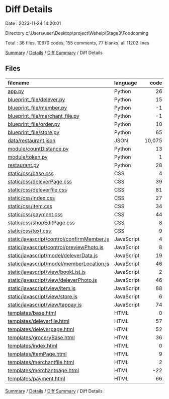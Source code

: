 # Diff Details

Date : 2023-11-24 14:20:01

Directory c:\\Users\\user\\Desktop\\project\\Wehelp\\Stage3\\Foodcoming

Total : 36 files,  10970 codes, 155 comments, 77 blanks, all 11202 lines

[Summary](results.md) / [Details](details.md) / [Diff Summary](diff.md) / Diff Details

## Files
| filename | language | code | comment | blank | total |
| :--- | :--- | ---: | ---: | ---: | ---: |
| [app.py](/app.py) | Python | 26 | 0 | 4 | 30 |
| [blueprint_file/delever.py](/blueprint_file/delever.py) | Python | 15 | 0 | 2 | 17 |
| [blueprint_file/member.py](/blueprint_file/member.py) | Python | -1 | 0 | 0 | -1 |
| [blueprint_file/merchant_file.py](/blueprint_file/merchant_file.py) | Python | -1 | 0 | 0 | -1 |
| [blueprint_file/order.py](/blueprint_file/order.py) | Python | 10 | 0 | 2 | 12 |
| [blueprint_file/store.py](/blueprint_file/store.py) | Python | 65 | 2 | 4 | 71 |
| [data/restaurant.json](/data/restaurant.json) | JSON | 10,075 | 0 | 0 | 10,075 |
| [module/countDistance.py](/module/countDistance.py) | Python | 13 | 5 | 7 | 25 |
| [module/token.py](/module/token.py) | Python | 1 | 0 | 0 | 1 |
| [restaurant.py](/restaurant.py) | Python | 28 | 128 | 12 | 168 |
| [static/css/base.css](/static/css/base.css) | CSS | 4 | 0 | 0 | 4 |
| [static/css/deleverPage.css](/static/css/deleverPage.css) | CSS | 39 | 0 | 0 | 39 |
| [static/css/deleverfile.css](/static/css/deleverfile.css) | CSS | 81 | 0 | 3 | 84 |
| [static/css/index.css](/static/css/index.css) | CSS | 27 | 0 | -1 | 26 |
| [static/css/item.css](/static/css/item.css) | CSS | 34 | 0 | 1 | 35 |
| [static/css/payment.css](/static/css/payment.css) | CSS | 44 | 0 | 1 | 45 |
| [static/css/shopEditPage.css](/static/css/shopEditPage.css) | CSS | 8 | 0 | 0 | 8 |
| [static/css/text.css](/static/css/text.css) | CSS | 9 | 0 | 0 | 9 |
| [static/javascript/control/confirmMember.js](/static/javascript/control/confirmMember.js) | JavaScript | 4 | 0 | 1 | 5 |
| [static/javascript/control/previewPhoto.js](/static/javascript/control/previewPhoto.js) | JavaScript | 8 | 0 | 0 | 8 |
| [static/javascript/model/deleverData.js](/static/javascript/model/deleverData.js) | JavaScript | 19 | 0 | 0 | 19 |
| [static/javascript/model/memberLocation.js](/static/javascript/model/memberLocation.js) | JavaScript | 46 | 0 | 5 | 51 |
| [static/javascript/view/bookList.js](/static/javascript/view/bookList.js) | JavaScript | 2 | 5 | 0 | 7 |
| [static/javascript/view/deleverPhoto.js](/static/javascript/view/deleverPhoto.js) | JavaScript | 46 | 0 | 7 | 53 |
| [static/javascript/view/item.js](/static/javascript/view/item.js) | JavaScript | 88 | 0 | 5 | 93 |
| [static/javascript/view/store.js](/static/javascript/view/store.js) | JavaScript | 6 | 0 | 3 | 9 |
| [static/javascript/view/tappay.js](/static/javascript/view/tappay.js) | JavaScript | 74 | 12 | 6 | 92 |
| [templates/base.html](/templates/base.html) | HTML | 0 | 0 | 1 | 1 |
| [templates/deleverfile.html](/templates/deleverfile.html) | HTML | 57 | 0 | 5 | 62 |
| [templates/deleverpage.html](/templates/deleverpage.html) | HTML | 52 | 0 | 2 | 54 |
| [templates/groceryBase.html](/templates/groceryBase.html) | HTML | 36 | 0 | 5 | 41 |
| [templates/index.html](/templates/index.html) | HTML | 0 | 2 | 1 | 3 |
| [templates/itemPage.html](/templates/itemPage.html) | HTML | 9 | 0 | 1 | 10 |
| [templates/merchantfile.html](/templates/merchantfile.html) | HTML | 2 | 0 | 0 | 2 |
| [templates/merchantpage.html](/templates/merchantpage.html) | HTML | -22 | 0 | 0 | -22 |
| [templates/payment.html](/templates/payment.html) | HTML | 66 | 1 | 0 | 67 |

[Summary](results.md) / [Details](details.md) / [Diff Summary](diff.md) / Diff Details